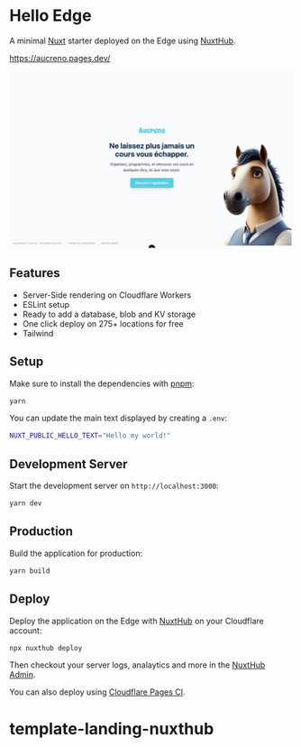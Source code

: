 # Hello Edge

A minimal [Nuxt](https://nuxt.com) starter deployed on the Edge using [NuxtHub](https://hub.nuxt.com).

https://aucreno.pages.dev/

<a href="https://aucreno.pages.dev/">
<img src="/public/capture.png" alt="Capture" />
</a>

## Features

- Server-Side rendering on Cloudflare Workers
- ESLint setup
- Ready to add a database, blob and KV storage
- One click deploy on 275+ locations for free
- Tailwind

## Setup

Make sure to install the dependencies with [pnpm](https://pnpm.io/installation#using-corepack):

```bash
yarn
```

You can update the main text displayed by creating a `.env`:

```bash
NUXT_PUBLIC_HELLO_TEXT="Hello my world!"
```

## Development Server

Start the development server on `http://localhost:3000`:

```bash
yarn dev
```

## Production

Build the application for production:

```bash
yarn build
```

## Deploy


Deploy the application on the Edge with [NuxtHub](https://hub.nuxt.com) on your Cloudflare account:

```bash
npx nuxthub deploy
```

Then checkout your server logs, analaytics and more in the [NuxtHub Admin](https://admin.hub.nuxt.com).

You can also deploy using [Cloudflare Pages CI](https://hub.nuxt.com/docs/getting-started/deploy#cloudflare-pages-ci).

# template-landing-nuxthub
